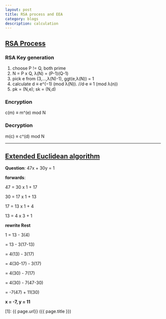 ```yaml
---
layout: post
title: RSA process and EEA
category: blogs
description: calculation
---
```


## [RSA Process](https://en.wikipedia.org/wiki/RSA_(cryptosystem))
### RSA Key generation
1. choose P != Q, both prime
2. N = P x Q, λ(N) = (P-1)(Q-1)
3. pick e from (3,...,λ(N)-1), ggt(e,λ(N)) = 1
4. calculate d ≡ e^(−1) (mod λ(N)).         //d⋅e ≡ 1 (mod λ(n))
5. pk = (N,e); sk = (N,d)

### Encryption
c(m) ≡ m^(e) mod N

### Decryption
m(c) ≡ c^(d) mod N

-------------------
## [Extended Euclidean algorithm](https://en.wikipedia.org/wiki/Extended_Euclidean_algorithm)

**Question**:
47x + 30y = 1

**forwards**:

47 = 30 x 1 + 17

30 = 17 x 1 + 13

17 = 13 x 1 + 4

13 =  4 x 3 + 1

**rewrite Rest**

1 = 13 - 3(4)

  = 13 - 3(17-13)

  = 4(13) - 3(17)

  = 4(30-17) - 3(17)

  = 4(30) - 7(17)

  = 4(30) - 7(47-30)

  = -7(47) + 11(30)

**x = -7, y = 11**





[Yange]:    http://camscofie.github.io  "Yange"
[1]:    {{ page.url}}  ({{ page.title }})
